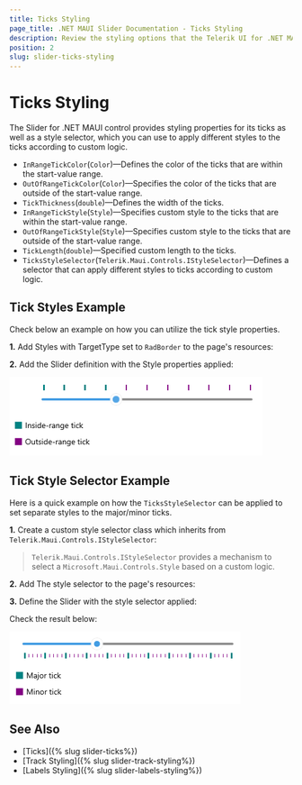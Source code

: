 ```yaml
---
title: Ticks Styling
page_title: .NET MAUI Slider Documentation - Ticks Styling
description: Review the styling options that the Telerik UI for .NET MAUI Slider control provides for its ticks.
position: 2
slug: slider-ticks-styling
---
```


# Ticks Styling

The Slider for .NET MAUI control provides styling properties for its ticks as well as a style selector, which you can use to apply different styles to the ticks according to custom logic.

 * `InRangeTickColor`(`Color`)&mdash;Defines the color of the ticks that are within the start-value range.
 * `OutOfRangeTickColor`(`Color`)&mdash;Specifies the color of the ticks that are outside of the start-value range.
 * `TickThickness`(`double`)&mdash;Defines the width of the ticks.
 * `InRangeTickStyle`(`Style`)&mdash;Specifies custom style to the ticks that are within the start-value range.
 * `OutOfRangeTickStyle`(`Style`)&mdash;Specifies custom style to the ticks that are outside of the start-value range.
 * `TickLength`(`double`)&mdash;Specified custom length to the ticks.
 * `TicksStyleSelector`(`Telerik.Maui.Controls.IStyleSelector`)&mdash;Defines a selector that can apply different styles to ticks according to custom logic.

## Tick Styles Example

Check below an example on how you can utilize the tick style properties.

**1.** Add Styles with TargetType set to `RadBorder` to the page's resources:

<snippet id='slider-ticksttyling-styles' />

**2.** Add the Slider definition with the Style properties applied:

<snippet id='slider-ticksttyling-xaml' />

![Telerik Slider for .NET MAUI Ticks Styling](images/slider-ticks-styling.png)

## Tick Style Selector Example

Here is a quick example on how the `TicksStyleSelector` can be applied to set separate styles to the major/minor ticks.

**1.** Create a custom style selector class which inherits from `Telerik.Maui.Controls.IStyleSelector`:

<snippet id='slider-ticks-styleselector-class' />

>`Telerik.Maui.Controls.IStyleSelector` provides a mechanism to select a `Microsoft.Maui.Controls.Style` based on a custom logic.

**2.** Add The style selector to the page's resources:

<snippet id='slider-tickstyleselector-selector'/>

**3.** Define the Slider with the style selector applied:

<snippet id='slider-tickstyleselector-xaml'/>

Check the result below:

![Telerik Slider for .NET MAUI Ticks Styling](images/slider-ticks-styleselector.png)

## See Also

- [Ticks]({% slug slider-ticks%})
- [Track Styling]({% slug slider-track-styling%})
- [Labels Styling]({% slug slider-labels-styling%})